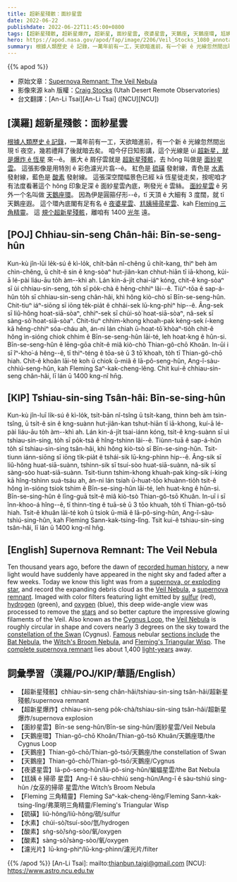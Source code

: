 ```yaml
---
title: 超新星殘骸：面紗星雲
date: 2022-06-22
publishdate: 2022-06-22T11:45:00+0800
tags: [超新星殘骸, 超新星爆炸, 超新星, 面紗星雲, 夜婆星雲, 天鵝座, 天鵝座環, 尪姨 ê 掃帚星雲, Fleming 三角精靈, 硫磺, 水素, 酸素, 濾光片]
hero: https://apod.nasa.gov/apod/fap/image/2206/Veil_Stocks_1080_annotated.jpg
summary: 根據人類歷史 ê 記錄，一萬年前有一工，天欲暗進前，有一个新 ê 光線忽然間出現 tī 夜空，幾若禮拜了後就暗去矣。
---
```


{{% apod %}}

- 原始文章：[Supernova Remnant: The Veil Nebula](https://apod.nasa.gov/apod/ap220622.html)
- 影像來源 kah 版權：[Craig Stocks](https://craigstocksarts.com/resume.html) (Utah Desert Remote Observatories)
- 台文翻譯：[An-Li Tsai][An-Li Tsai] ([NCU][NCU])

## [漢羅] 超新星殘骸：面紗星雲
[根據人類歷史 ê 記錄][recorded human history]，一萬年前有一工，天欲暗進前，有一个新 ê 光線忽然間出現 tī 夜空，幾若禮拜了後就暗去矣。
咱今仔日知影講，這个光線是 ùi [超新星，就是爆炸 ê 恆星][supernova, or exploding star] 來--ê。
脹大 ê 屑仔雲就是 [超新星殘骸][supernova remnant]，去 hŏng 叫做是 [面紗星雲][Veil Nebula 1]。
這張影像是用特別 ê 彩色濾光片翕--ê。
紅色是 [硫磺][sulfur] 發射線，青色是 [水素][hydrogen] 發射線，藍色是 [酸素][oxygen] 發射線。
這張深空闊幅景色已經 kā 恆星徙走矣，按呢咱才有法度看著這个 hŏng 印象足深 ê 面紗星雲內底，咧發光 ê 雲絲。
[面紗星雲][Veil Nebula 2] ê 另外一个名叫做 [天鵝座環][Cygnus Loop]。
因為伊是圓箍仔形--ê，tī 天頂 ê 大細有 3 度闊，就 tī 天鵝座遐。
這个環內底閣有足有名 ê [夜婆星雲][Bat Nebula t]、[尪姨掃帚星雲][Witch's Broom Nebula]、kah [Fleming 三角精靈][Fleming's Triangular Wisp t]。
這 [規个超新星殘骸][complete supernova remnant]，離咱有 1400 [光年][light-years] 遠。


## [POJ] Chhiau-sin-seng Chân-hâi: Bīn-se-seng-hûn
Kun-kù jîn-lūi le̍k-sú ê kì-lo̍k, chi̍t-bān nî-chêng ū chi̍t-kang, thiⁿ beh àm chìn-chêng, ū chi̍t-ê sin ê kng-sòaⁿ hut-jiân-kan chhut-hiān tī iā-khong, kúi-ā lé-pài liáu-āu to̍h àm--khì ah.
Lán kin-á-ji̍t chai-iáⁿ kóng, chit-ê kng-sòaⁿ sī ùi chhiau-sin-seng, to̍h sī po̍k-chà ê hêng-chhiⁿ lâi--ê.
Tiùⁿ-tōa ê sap-á-hûn to̍h sī chhiau-sin-seng chân-hâi, khì hŏng kiò-chò sī Bīn-se-seng-hûn.
Chit-tiuⁿ iáⁿ-siōng sī iōng te̍k-pia̍t ê chhái-sek lū-kng-phìⁿ hip--ê.
Âng-sek sī liû-hông hoat-siā-sòaⁿ, chhiⁿ-sek sī chúi-sò͘ hoat-siā-sòaⁿ, nâ-sek sī sàng-sò͘ hoat-siā-sòaⁿ.
Chit-tiuⁿ chhim-khong khoah-pak kéng-sek í-keng kā hêng-chhiⁿ sóa-cháu ah, án-ni lán chiah ū-hoat-tō͘ khòaⁿ-tio̍h chit-ê hŏng ìn-sióng chiok chhim ê Bīn-se-seng-hûn lāi-té, leh hoat-kng ê hûn-si.
Bīn-se-seng-hûn ê lēng-gōa chi̍t-ê miâ kiò-chò Thian-gô-chō Khoân.
In-ūi i sī îⁿ-kho͘-á hêng--ê, tī thiⁿ-téng ê tōa-sè ū 3 tō͘ khoah, to̍h tī Thian-gô-chō hiah.
Chit-ê khoân lāi-té koh ū chiok ū-miâ ê Iā-pô-seng-hûn, Ang-î-sàu-chhiú-seng-hûn, kah Fleming Saⁿ-kak-cheng-lêng.
Chit kui-ê chhiau-sin-seng chân-hâi, lī lán ū 1400 kng-nî hn̄g.

## [KIP] Tshiau-sin-sing Tsân-hâi: Bīn-se-sing-hûn
Kun-kù jîn-luī li̍k-sú ê kì-lo̍k, tsi̍t-bān nî-tsîng ū tsi̍t-kang, thinn beh àm tsìn-tsîng, ū tsi̍t-ê sin ê kng-suànn hut-jiân-kan tshut-hiān tī iā-khong, kuí-ā lé-pài liáu-āu to̍h àm--khì ah.
Lán kin-á-ji̍t tsai-iánn kóng, tsit-ê kng-suànn sī uì tshiau-sin-sing, to̍h sī po̍k-tsà ê hîng-tshinn lâi--ê.
Tiùnn-tuā ê sap-á-hûn to̍h sī tshiau-sin-sing tsân-hâi, khì hŏng kiò-tsò sī Bīn-se-sing-hûn.
Tsit-tiunn iánn-siōng sī iōng ti̍k-pia̍t ê tshái-sik lū-kng-phìnn hip--ê.
Âng-sik sī liû-hông huat-siā-suànn, tshinn-sik sī tsuí-sòo huat-siā-suànn, nâ-sik sī sàng-sòo huat-siā-suànn.
Tsit-tiunn tshim-khong khuah-pak kíng-sik í-king kā hîng-tshinn suá-tsáu ah, án-ni lán tsiah ū-huat-tōo khuànn-tio̍h tsit-ê hŏng ìn-sióng tsiok tshim ê Bīn-se-sing-hûn lāi-té, leh huat-kng ê hûn-si.
Bīn-se-sing-hûn ê līng-guā tsi̍t-ê miâ kiò-tsò Thian-gô-tsō Khuân.
In-uī i sī înn-khoo-á hîng--ê, tī thinn-tíng ê tuā-sè ū 3 tōo khuah, to̍h tī Thian-gô-tsō hiah.
Tsit-ê khuân lāi-té koh ū tsiok ū-miâ ê Iā-pô-sing-hûn, Ang-î-sàu-tshiú-sing-hûn, kah Fleming Sann-kak-tsing-lîng.
Tsit kui-ê tshiau-sin-sing tsân-hâi, lī lán ū 1400 kng-nî hn̄g.

## [English] Supernova Remnant: The Veil Nebula
Ten thousand years ago, before the dawn of [recorded human history][recorded human history], a new light would have suddenly have appeared in the night sky and faded after a few weeks.
Today we know this light was from a [supernova, or exploding star][supernova, or exploding star], and record the expanding debris cloud as the [Veil Nebula][Veil Nebula 1], a [supernova remnant][supernova remnant].
Imaged with color filters featuring light emitted by [sulfur][sulfur] (red), [hydrogen][hydrogen] (green), and [oxygen][oxygen] (blue), this deep wide-angle view was processed to remove the [stars][stars] and so better capture the impressive glowing filaments of the Veil.
Also known as the [Cygnus Loop][Cygnus Loop], the [Veil Nebula][Veil Nebula 2] is roughly circular in shape and covers nearly 3 degrees on the sky toward the [constellation of the Swan][constellation of the Swan] (Cygnus).
[Famous][Famous] nebular [sections include][sections include] the [Bat Nebula][Bat Nebula e], the [Witch's Broom Nebula][Witch's Broom Nebula], and [Fleming's Triangular Wisp][Fleming's Triangular Wisp e].
The [complete supernova remnant][complete supernova remnant] lies about 1,400 [light-years][light-years] away.


## 詞彙學習（漢羅/POJ/KIP/華語/English）
- 【超新星殘骸】chhiau-sin-seng chân-hâi/tshiau-sin-sing tsân-hâi/超新星殘骸/supernova remnant
- 【超新星爆炸】chhiau-sin-seng po̍k-chà/tshiau-sin-sing tsân-hâi/超新星爆炸/supernova explosion
- 【面紗星雲】Bīn-se seng-hûn/Bīn-se sing-hûn/面紗星雲/Veil Nebula
- 【天鵝座環】Thian-gô-chō Khoân/Thian-gô-tsō Khuân/天鵝座環/the Cygnus Loop
- 【天鵝座】Thian-gô-chō/Thian-gô-tsō/天鵝座/the constellation of Swan
- 【天鵝座】Thian-gô-chō/Thian-gô-tsō/天鵝座/Cygnus
- 【夜婆星雲】Iā-pô-seng-hûn/Iā-pô-sing-hûn/蝙蝠星雲/the Bat Nebula
- 【尪姨 ê 掃帚 星雲】Ang-î ê sàu-chhiú seng-hûn/Ang-î ê sàu-tshiú sing-hûn /女巫的掃帚 星雲/the Witch’s Broom Nebula
- 【Fleming 三角精靈】Fleming Saⁿ-kak-cheng-lêng/Fleming Sann-kak-tsing-lîng/弗萊明三角精靈/Fleming's Triangular Wisp
- 【硫磺】liû-hông/liû-hông/硫/sulfur
- 【水素】chúi-sò͘/tsuí-sòo/氫/hydrogen
- 【酸素】sǹg-sò͘/sǹg-sòo/氧/oxygen
- 【酸素】sàng-sò͘/sàng-sòo/氧/oxygen
- 【濾光片】lū-kng-phìⁿ/lū-kng-phìnn/濾光片/filter

{{% /apod %}}
[An-Li Tsai]: mailto:thianbun.taigi@gmail.com
[NCU]: https://www.astro.ncu.edu.tw

[copyright]: https://apod.nasa.gov/apod/fap/lib/about_apod.html#srapply

[recorded human history]:https://en.wikipedia.org/wiki/Recorded_history
[supernova, or exploding star]:https://chandra.harvard.edu/xray_sources/supernovas.html
[Veil Nebula 1]:https://apod.nasa.gov/apod/ap121126.html
[supernova remnant]:https://en.wikipedia.org/wiki/List_of_supernova_remnants
[sulfur]:https://periodic.lanl.gov/16.shtml
[hydrogen]:https://periodic.lanl.gov/1.shtml
[oxygen]:https://periodic.lanl.gov/8.shtml
[stars]:https://science.nasa.gov/astrophysics/focus-areas/how-do-stars-form-and-evolve
[Cygnus Loop]:https://en.wikipedia.org/wiki/Cygnus_Loop
[Veil Nebula 2]:https://en.wikipedia.org/wiki/Veil_Nebula
[constellation of the Swan]:https://en.wikipedia.org/wiki/Cygnus_(constellation)
[Famous]:https://mir-s3-cdn-cf.behance.net/project_modules/max_1200/98880a65948559.5b05916bdc9e3.jpg
[sections include]:https://en.wikipedia.org/wiki/Veil_Nebula#/media/File:Cygnus_Loop_Labeled.png
[Bat Nebula e]:https://apod.nasa.gov/apod/ap211027.html
[Bat Nebula t]:https://apod.tw/daily/20211027/
[Witch's Broom Nebula]:https://apod.nasa.gov/apod/ap180408.html
[Fleming's Triangular Wisp e]:https://apod.nasa.gov/apod/ap210727.html
[Fleming's Triangular Wisp t]:https://apod.tw/apod/20210727/
[complete supernova remnant]:https://youtu.be/rsqZlXREz2E
[light-years]:https://starchild.gsfc.nasa.gov/docs/StarChild/questions/question19.html
